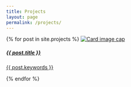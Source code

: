 ```yaml
---
title: Projects
layout: page
permalink: /projects/
---
```


<div>
<div class="band">
  {% for post in site.projects %}
    <a href="{{ post.link }} " class="card">
      <img class="card-img-top" src="../../assets/{{ post.image }}" alt="Card image cap">
      <div class="card-body">
      <div class="container">
        <h5 class="card-title">{{ post.title }}</h5>
        <!-- <p class="card-text">{{  post.blurb  }} </p> -->
        <p class="card-author-list">{{ post.keywords }}</p>
        </div>
      </div>
    </a>
  {% endfor %}
</div>

